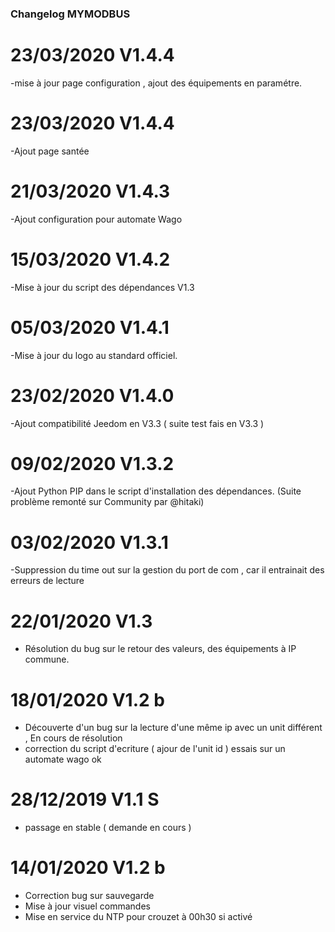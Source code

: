### Changelog MYMODBUS 

# 23/03/2020 V1.4.4
-mise à jour page configuration , ajout des équipements en paramétre.

# 23/03/2020 V1.4.4
-Ajout page santée

# 21/03/2020 V1.4.3
-Ajout configuration pour automate Wago 

# 15/03/2020 V1.4.2
-Mise à jour du script des dépendances V1.3

# 05/03/2020 V1.4.1
-Mise à jour du logo au standard officiel.

# 23/02/2020 V1.4.0
-Ajout compatibilité Jeedom en V3.3 ( suite test fais en V3.3 ) 

# 09/02/2020 V1.3.2
-Ajout Python PIP dans le script d'installation des dépendances. (Suite problème remonté sur Community par @hitaki)

# 03/02/2020 V1.3.1
-Suppression du time out sur la gestion du port de com , car il entrainait des erreurs de lecture

# 22/01/2020 V1.3
- Résolution du bug sur le retour des valeurs, des équipements à IP commune.

# 18/01/2020 V1.2 b
- Découverte d'un bug sur la lecture d'une même ip avec un unit différent , En cours de résolution 
- correction du script d'ecriture ( ajour de l'unit id ) essais sur un automate wago ok  

# 28/12/2019 V1.1 S
- passage en stable ( demande en cours ) 

# 14/01/2020 V1.2 b

- Correction bug sur sauvegarde
- Mise à jour visuel commandes
- Mise en service du NTP pour crouzet à 00h30 si activé
